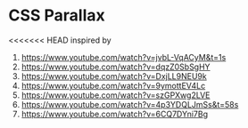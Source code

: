 # CSS Parallax

<<<<<<< HEAD
inspired by 
001. https://www.youtube.com/watch?v=jvbL-VqACyM&t=1s
002. https://www.youtube.com/watch?v=dqzZ0SbSgHY
003. https://www.youtube.com/watch?v=DxjLL9NEU9k
004. https://www.youtube.com/watch?v=9ymottEV4Lc
005. https://www.youtube.com/watch?v=szGPXwg2LVE
006. https://www.youtube.com/watch?v=4p3YDQLJmSs&t=58s
007. https://www.youtube.com/watch?v=6CQ7DYni7Bg
